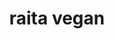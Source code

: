 ---
title: raita vegan
draft: false
layout: recettes
type: entree
categories:
  - Tartinade
regime:
  - vegan
cuisson: Non
temperature: Froid
plate: 30
check: Oui
checkAlwaysOk: false
ingredients:
  legumes:
    - title: Ail
      quantite: 6
      unit: gousse·s
    - title: Oignon
      quantite: 2
      unit: unité
    - title: Concombre
      quantite: 1
      unit: Kg
  frais:
    - title: Yaourt de soja
      quantite: 2
      unit: Kg
  epices:
    - title: Cumin (graines)
      quantite: 20
      unit: grammes
    - title: Coriandre fraîche
      quantite: 0.5
      unit: bottes
preparation: >-
  \    


  * 1 - Hâcher finement les oignons. Passer au presse ail les gousses. Et couper grossièrement


   en petits dès les concombres. Saler, poivrer. Mélanger dans 2 gros gastros.


  * 2 - Faire griller à la poêle les graines de cumin (+ pour la version végane). Puis les


   passer au pilon. Verser dans les légumes.


  * 3 - Ajouter au tout les yaourts et les feuilles de coriandre ciselées. Servir très frais.


  \
publishDate: 2025-06-02T18:09:00.000Z
---